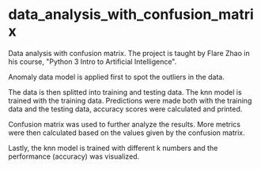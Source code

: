 # data_analysis_with_confusion_matrix
Data analysis with confusion matrix. The project is taught by Flare Zhao in his course, "Python 3 Intro to Artificial Intelligence".

Anomaly data model is applied first to spot the outliers in the data. 

The data is then splitted into training and testing data. The knn model is trained with the training data. Predictions were made both with the training data and the testing data, accuracy scores were calculated and printed.

Confusion matrix was used to further analyze the results. More metrics were then calculated based on the values given by the confusion matrix. 

Lastly, the knn model is trained with different k numbers and the performance (accuracy) was visualized. 
